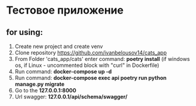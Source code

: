 # Тестовое приложение
## for using:
1. Create new project and create venv
2. Clone repository https://github.com/ivanbelousov14/cats_app
3. From Folder 'cats_app/cats' enter command: __poetry install__ (if windows os, if Linux - uncommented block with "curl" in Dockerfile)
4. Run command: __docker-compose up -d__
5. Run command: __docker-compose exec api poetry run python manage.py migrate__
6. Go to the __127.0.0.1:8000__
7. Url swagger: __127.0.0.1/api/schema/swagger/__

